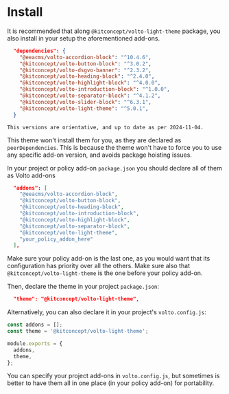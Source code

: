 # Install

It is recommended that along `@kitconcept/volto-light-theme` package, you also install in your setup the aforementioned add-ons.

```json
  "dependencies": {
    "@eeacms/volto-accordion-block": "^10.4.6",
    "@kitconcept/volto-button-block": "^3.0.2",
    "@kitconcept/volto-dsgvo-banner": "^2.3.2",
    "@kitconcept/volto-heading-block": "^2.4.0",
    "@kitconcept/volto-highlight-block": "^4.0.0",
    "@kitconcept/volto-introduction-block": "^1.0.0",
    "@kitconcept/volto-separator-block": "^4.1.2",
    "@kitconcept/volto-slider-block": "^6.3.1",
    "@kitconcept/volto-light-theme": "^5.0.1",
  }
```

```{note}
This versions are orientative, and up to date as per 2024-11-04.
```

This theme won't install them for you, as they are declared as `peerDependencies`.
This is because the theme won't have to force you to use any specific add-on version, and avoids package hoisting issues.

In your project or policy add-on `package.json` you should declare all of them as Volto add-ons

```json
  "addons": [
    "@eeacms/volto-accordion-block",
    "@kitconcept/volto-button-block",
    "@kitconcept/volto-heading-block",
    "@kitconcept/volto-introduction-block",
    "@kitconcept/volto-highlight-block",
    "@kitconcept/volto-separator-block",
    "@kitconcept/volto-light-theme",
    "your_policy_addon_here"
  ],
```

Make sure your policy add-on is the last one, as you would want that its configuration has priority over all the others. Make sure also that `@kitconcept/volto-light-theme` is the one before your policy add-on.

Then, declare the theme in your project `package.json`:

```json
  "theme": "@kitconcept/volto-light-theme",
```

Alternatively, you can also declare it in your project's `volto.config.js`:

```js
const addons = [];
const theme = '@kitconcept/volto-light-theme';

module.exports = {
  addons,
  theme,
};
```

You can specify your project add-ons in `volto.config.js`, but sometimes is better to have them all in one place (in your policy add-on) for portability.

